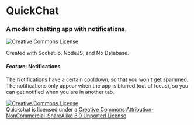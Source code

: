 # QuickChat
### A modern chatting app with notifications.
<img alt="Creative Commons License" style="border-width:0" src="https://i.creativecommons.org/l/by-nc-sa/3.0/88x31.png" />

Created with Socket.io, NodeJS, and No Database.

#### *Feature*: **Notifications**

The Notifications have a certain cooldown, so that you won't get spammed. The notifications only appear when the app is blurred (out of focus), so you can get notified when you are in another tab.


<a rel="license" href="http://creativecommons.org/licenses/by-nc-sa/3.0/"><img alt="Creative Commons License" style="border-width:0" src="https://i.creativecommons.org/l/by-nc-sa/3.0/88x31.png" /></a><br />Quickchat is licensed under a <a rel="license" href="http://creativecommons.org/licenses/by-nc-sa/3.0/">Creative Commons Attribution-NonCommercial-ShareAlike 3.0 Unported License</a>.
